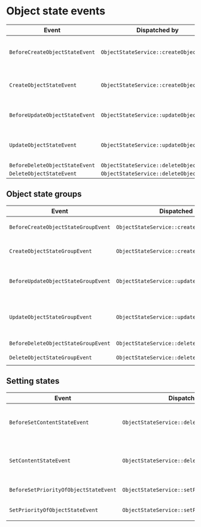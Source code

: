 # Object state events

| Event | Dispatched by | Properties |
|---|---|---|
|`BeforeCreateObjectStateEvent`|`ObjectStateService::createObjectState`|`ObjectStateGroup $objectStateGroup`</br>`ObjectStateCreateStruct $objectStateCreateStruct`</br>`ObjectState|null $objectState`|
|`CreateObjectStateEvent`|`ObjectStateService::createObjectState`|`ObjectState $objectState`</br>`ObjectStateGroup $objectStateGroup`</br>`ObjectStateCreateStruct $objectStateCreateStruct`|
|`BeforeUpdateObjectStateEvent`|`ObjectStateService::updateObjectState`|`ObjectState $objectState`</br>`ObjectStateUpdateStruct $objectStateUpdateStruct`</br>`ObjectState|null $updatedObjectState`|
|`UpdateObjectStateEvent`|`ObjectStateService::updateObjectState`|`ObjectState $updatedObjectState`</br>`ObjectState $objectState`</br>`ObjectStateUpdateStruct $objectStateUpdateStruct`|
|`BeforeDeleteObjectStateEvent`|`ObjectStateService::deleteObjectState`|`ObjectState $objectState`|
|`DeleteObjectStateEvent`|`ObjectStateService::deleteObjectState`|`ObjectState $objectState`|

## Object state groups

| Event | Dispatched by | Properties |
|---|---|---|
|`BeforeCreateObjectStateGroupEvent`|`ObjectStateService::createObjectStateGroup`|`ObjectStateGroupCreateStruct $objectStateGroupCreateStruct`</br>`ObjectStateGroup|null $objectStateGroup`|
|`CreateObjectStateGroupEvent`|`ObjectStateService::createObjectStateGroup`|`ObjectStateGroup $objectStateGroup`</br>`ObjectStateGroupCreateStruct $objectStateGroupCreateStruct`|
|`BeforeUpdateObjectStateGroupEvent`|`ObjectStateService::updateObjectStateGroup`|`ObjectStateGroup $objectStateGroup`</br>`ObjectStateGroupUpdateStruct $objectStateGroupUpdateStruct`</br>`ObjectStateGroup|null $updatedObjectStateGroup`|
|`UpdateObjectStateGroupEvent`|`ObjectStateService::updateObjectStateGroup`|`ObjectStateGroup $updatedObjectStateGroup`</br>`ObjectStateGroup $objectStateGroup`</br>`ObjectStateGroupUpdateStruct $objectStateGroupUpdateStruct`|
|`BeforeDeleteObjectStateGroupEvent`|`ObjectStateService::deleteObjectStateGroup`|`ObjectStateGroup $objectStateGroup`|
|`DeleteObjectStateGroupEvent`|`ObjectStateService::deleteObjectStateGroup`|`ObjectStateGroup $objectStateGroup`|

## Setting states

| Event | Dispatched by | Properties |
|---|---|---|
|`BeforeSetContentStateEvent`|`ObjectStateService::deleteObjectState`|`ContentInfo $contentInfo`</br>`ObjectStateGroup $objectStateGroup`</br>`ObjectState $objectState`|
|`SetContentStateEvent`|`ObjectStateService::deleteObjectState`|`ContentInfo $contentInfo`</br>`ObjectStateGroup $objectStateGroup`</br>`ObjectState $objectState`|
|`BeforeSetPriorityOfObjectStateEvent`|`ObjectStateService::setPriorityOfObjectState`|`ObjectState $objectState`</br>`private $priority`|
|`SetPriorityOfObjectStateEvent`|`ObjectStateService::setPriorityOfObjectState`|`ObjectState $objectState`</br>`private $priority`|
